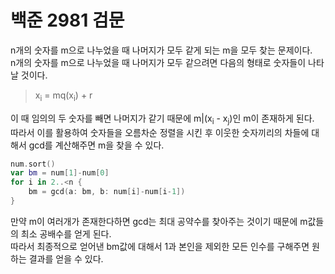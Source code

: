 # 백준 2981 검문
n개의 숫자를 m으로 나누었을 때 나머지가 모두 같게 되는 m을 모두 찾는 문제이다.  
n개의 숫자를 m으로 나누었을 때 나머지가 모두 같으려면 다음의 형태로 숫자들이 나타날 것이다.  
>x<sub>i</sub> = mq(x<sub>i</sub>) + r  

이 때 임의의 두 숫자를 빼면 나머지가 같기 때문에 m|(x<sub>i</sub> - x<sub>j</sub>)인 m이 존재하게 된다.  
따라서 이를 활용하여 숫자들을 오름차순 정렬을 시킨 후 이웃한 숫자끼리의 차들에 대해서 gcd를 계산해주면 m을 찾을 수 있다.  
```swift
num.sort()
var bm = num[1]-num[0]
for i in 2..<n {
    bm = gcd(a: bm, b: num[i]-num[i-1])
}
```
만약 m이 여러개가 존재한다하면 gcd는 최대 공약수를 찾아주는 것이기 때문에 m값들의 최소 공배수를 얻게 된다.  
따라서 최종적으로 얻어낸 bm값에 대해서 1과 본인을 제외한 모든 인수를 구해주면 원하는 결과를 얻을 수 있다.  

